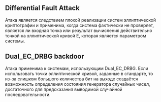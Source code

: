## Differential Fault Attack 

Атака является следствием плохой реализации систем эллиптической криптографии и применима, когда система фактически не проверяет, является ли входная точка или результат вычисления действительно точкой на эллиптической кривой E, которая является параметром системы.

## Dual_EC_DRBG backdoor

Атака применима к системам, использующим Dual_EC_DRBG. Если использовать точки эллиптической кривой, заданные в стандарте, то из-за слишком большого количества бит на выходе создаётся возможность определения состояния генератора случайных чисел, достаточного для предсказания выводимой случайной последовательности.
